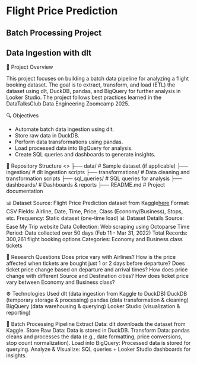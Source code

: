  # Flight Price Prediction

## Batch Processing Project

## Data Ingestion with dlt

📌 Project Overview

This project focuses on building a batch data pipeline for analyzing a flight booking dataset. The goal is to extract, transform, and load (ETL) the dataset using dlt, DuckDB, pandas, and BigQuery for further analysis in Looker Studio. The project follows best practices learned in the DataTalksClub Data Engineering Zoomcamp 2025.

🔍 Objectives 
* Automate batch data ingestion using dlt.
* Store raw data in DuckDB.
* Perform data transformations using pandas.
*  Load processed data into BigQuery for analysis.
*  Create SQL queries and dashboards to generate insights.

📂 Repository Structure
 <> ├── data/                # Sample dataset (if applicable)
  ├── ingestion/           # dlt ingestion scripts
  ├── transformations/     # Data cleaning and transformation scripts
  ├── sql_queries/         # SQL queries for analysis
  ├── dashboards/          # Dashboards & reports
  ├── README.md            # Project documentation

📊 Dataset
  Source: Flight Price Prediction dataset from Kaggle[here](https://www.kaggle.com/datasets/shubhambathwal/flight-price-prediction)
  Format: CSV
  Fields: Airline, Date, Time, Price, Class (Economy/Business), Stops, etc.
  Frequency: Static dataset (one-time load)
📊 Dataset Details
  Source: Ease My Trip website
  Data Collection: Web scraping using Octoparse
  Time Period: Data collected over 50 days (Feb 11 - Mar 31, 2022)
  Total Records: 300,261 flight booking options
  Categories: Economy and Business class tickets

🔬 Research Questions
  Does price vary with Airlines?
  How is the price affected when tickets are bought just 1 or 2 days before departure?
  Does ticket price change based on departure and arrival times?
  How does price change with different Source and Destination cities?
  How does ticket price vary between Economy and Business class?

⚙️ Technologies Used
  dlt (data ingestion from Kaggle to DuckDB)
  DuckDB (temporary storage & processing)
  pandas (data transformation & cleaning)
  BigQuery (data warehousing & querying)
  Looker Studio (visualization & reporting)

🔄 Batch Processing Pipeline
  Extract Data: dlt downloads the dataset from Kaggle.
  Store Raw Data: Data is stored in DuckDB.
  Transform Data: pandas cleans and processes the data (e.g., date formatting, price conversions, stop count normalization).
  Load into BigQuery: Processed data is stored for querying.
  Analyze & Visualize: SQL queries + Looker Studio dashboards for insights.
